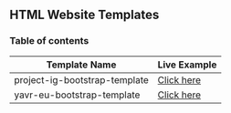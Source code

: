 ## HTML Website Templates

### Table of contents

| Template Name  | Live Example |
|----------------|--------------|
|project-ig-bootstrap-template	                                                  |[Click here](https://htmlpreview.github.io/?https://github.com/shivo58/website-templates/blob/main/project-ig-bootstrap-template/index.html)|
|yavr-eu-bootstrap-template	                                                  |[Click here](https://htmlpreview.github.io/?https://github.com/shivo58/website-templates/blob/main/yavr-eu-bootstrap-template/index.html)|